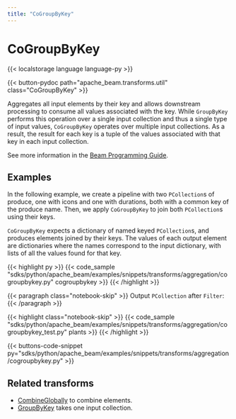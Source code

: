 ```yaml
---
title: "CoGroupByKey"
---
```

<!--
Licensed under the Apache License, Version 2.0 (the "License");
you may not use this file except in compliance with the License.
You may obtain a copy of the License at

http://www.apache.org/licenses/LICENSE-2.0

Unless required by applicable law or agreed to in writing, software
distributed under the License is distributed on an "AS IS" BASIS,
WITHOUT WARRANTIES OR CONDITIONS OF ANY KIND, either express or implied.
See the License for the specific language governing permissions and
limitations under the License.
-->

# CoGroupByKey

{{< localstorage language language-py >}}

{{< button-pydoc path="apache_beam.transforms.util" class="CoGroupByKey" >}}

Aggregates all input elements by their key and allows downstream processing
to consume all values associated with the key. While `GroupByKey` performs
this operation over a single input collection and thus a single type of input
values, `CoGroupByKey` operates over multiple input collections. As a result,
the result for each key is a tuple of the values associated with that key in
each input collection.

See more information in the [Beam Programming Guide](/documentation/programming-guide/#cogroupbykey).

## Examples

In the following example, we create a pipeline with two `PCollection`s of produce, one with icons and one with durations, both with a common key of the produce name.
Then, we apply `CoGroupByKey` to join both `PCollection`s using their keys.

`CoGroupByKey` expects a dictionary of named keyed `PCollection`s, and produces elements joined by their keys.
The values of each output element are dictionaries where the names correspond to the input dictionary, with lists of all the values found for that key.

{{< highlight py >}}
{{< code_sample "sdks/python/apache_beam/examples/snippets/transforms/aggregation/cogroupbykey.py" cogroupbykey >}}
{{< /highlight >}}

{{< paragraph class="notebook-skip" >}}
Output `PCollection` after `Filter`:
{{< /paragraph >}}

{{< highlight class="notebook-skip" >}}
{{< code_sample "sdks/python/apache_beam/examples/snippets/transforms/aggregation/cogroupbykey_test.py" plants >}}
{{< /highlight >}}

{{< buttons-code-snippet
  py="sdks/python/apache_beam/examples/snippets/transforms/aggregation/cogroupbykey.py" >}}

## Related transforms

* [CombineGlobally](/documentation/transforms/python/aggregation/combineglobally) to combine elements.
* [GroupByKey](/documentation/transforms/python/aggregation/groupbykey) takes one input collection.